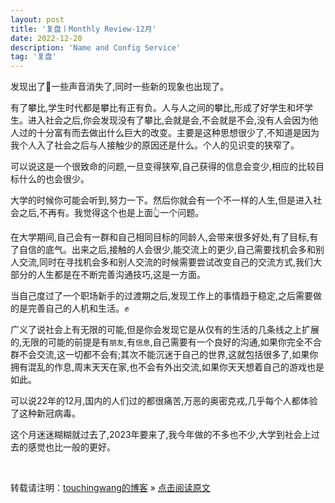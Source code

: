 ```yaml
---
layout: post
title: '复盘丨Monthly Review-12月'
date: 2022-12-20
description: 'Name and Config Service'
tag: '复盘'
--- 
```

  
  发现出了🏫一些声音消失了,同时一些新的现象也出现了。

  有了攀比,学生时代都是攀比有正有负。人与人之间的攀比,形成了好学生和坏学生。进入社会之后,你会发现没有了攀比,会就是会,不会就是不会,没有人会因为他人过的十分富有而去做出什么巨大的改变。主要是这种思想很少了,不知道是因为我个人入了社会之后与人接触少的原因还是什么。个人的见识变的狭窄了。
  
  可以说这是一个很致命的问题,一旦变得狭窄,自己获得的信息会变少,相应的比较目标什么的也会很少。

  大学的时候你可能会听到,努力一下。然后你就会有一个不一样的人生,但是进入社会之后,不再有。我觉得这个也是上面👆一个问题。

  在大学期间,自己会有一群和自己相同目标的同龄人,会带来很多好处,有了目标,有了自信的底气。出来之后,接触的人会很少,能交流上的更少,自己需要找机会多和别人交流,同时在寻找机会多和别人交流的时候需要尝试改变自己的交流方式,我们大部分的人生都是在不断完善沟通技巧,这是一方面。

  当自己度过了一个职场新手的过渡期之后,发现工作上的事情趋于稳定,之后需要做的是完善自己的人机和生活。✊

  广义了说社会上有无限的可能,但是你会发现它是从仅有的生活的几条线之上扩展的,无限的可能的前提是有`朋友`,有`信息`,自己需要有一个良好的沟通,如果你完全不合群不会交流,这一切都不会有;其次不能沉迷于自己的世界,这就包括很多了,如果你拥有混乱的作息,周末天天在家,也不会有外出交流,如果你天天想着自己的游戏也是如此。

  可以说22年的12月,国内的人们过的都很痛苦,万恶的奥密克戎,几乎每个人都体验了这种新冠病毒。
  
  这个月迷迷糊糊就过去了,2023年要来了,我今年做的不多也不少,大学到社会上过去的感觉也比一般的更好。

<br>

转载请注明：[touchingwang的博客](http://touchingwang.github.io) » [点击阅读原文](http://https://github.com/touchingwang/touchingwang.github.io/tree/master/_posts/2022-12-07-Bean&Map.md)
